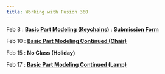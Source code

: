 ```yaml
---
title: Working with Fusion 360
---
```


Feb 8
: [**Basic Part Modeling (Keychains)**](#)
 : [**Submission Form**](https://forms.gle/2vnwh1drkZKrXgAb6)

Feb 10
: [**Basic Part Modeling Continued (Chair)**](#)

Feb 15
: **No Class (Holiday)**
  
Feb 17
: [**Basic Part Modeling Continued (Lamp)**](#)
